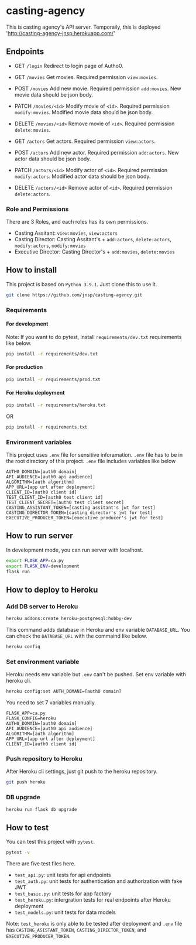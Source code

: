 # casting-agency

This is casting agency's API server.
Temporaily, this is deployed 'http://casting-agency-jnsp.herokuapp.com/'

## Endpoints

* GET `/login`
	Redirect to login page of Autho0.

* GET `/movies`
	Get movies. Required permission `view:movies`.

* POST `/movies`
  Add new movie. Required permission `add:movies`.
	New movie data should be json body.

* PATCH `/movies/<id>`
	Modify movie of `<id>`. Required permission `modify:movies`.
	Modified movie data should be json body.

* DELETE `/movies/<id>`
	Remove movie of `<id>`. Required permission `delete:movies`.

* GET `/actors`
	Get actors. Required permission `view:actors`.

* POST `/actors`
  Add new actor. Required permission `add:actors`.
	New actor data should be json body.

* PATCH `/actors/<id>`
	Modify actor of `<id>`. Required permission `modify:actors`.
	Modified actor data should be json body.

* DELETE `/actors/<id>`
	Remove actor of `<id>`. Required permission `delete:actors`.

### Role and Permissions

There are 3 Roles, and each roles has its own permissions.

* Casting Assitant: `view:movies`, `view:actors`
* Casting Director: Casting Assitant's + `add:actors`, `delete:actors`, `modify:actors`, `modify:movies`
* Executive Director: Casting Director's + `add:movies`, `delete:movies`

## How to install

This project is based on `Python 3.9.1`. Just clone this to use it.

```bash
git clone https://github.com/jnsp/casting-agency.git
```

### Requirements

#### For development

Note: If you want to do pytest, install `requirements/dev.txt` requirements like below.

```bash
pip install -r requirements/dev.txt
```

#### For production

```bash
pip install -r requirements/prod.txt
```

#### For Heroku deployment

```bash
pip install -r requirements/heroku.txt
```

OR

```bash
pip install -r requirements.txt
```

### Environment variables

This project uses `.env` file for sensitive inforamation.
`.env` file has to be in the root directory of this project.
`.env` file includes variables like below

```
AUTH0_DOMAIN=[auth0 domain]
API_AUDIENCE=[auth0 api audience]
ALGORITHM=[auth algorithm]
APP_URL=[app url after deployment]
CLIENT_ID=[auth0 client id]
TEST_CLIENT_ID=[auth0 test client id]
TEST_CLIENT_SECRET=[auth0 test client secret]
CASTING_ASSISTANT_TOKEN=[casting assitant's jwt for test]
CASTING_DIRECTOR_TOKEN=[casting director's jwt for test]
EXECUTIVE_PRODUCER_TOKEN=[executive producer's jwt for test]
```

## How to run server

In development mode, you can run server with localhost.

```bash
export FLASK_APP=ca.py
export FLASK_ENV=development
flask run
```


## How to deploy to Heroku

### Add DB server to Heroku

```bash
heroku addons:create heroku-postgresql:hobby-dev
```

This command adds database in Heroku and env variable `DATABASE_URL`. You can check the `DATABASE_URL` with the commaind like below.

```bash
heroku config
```

### Set environment variable

Heroku needs env variable but `.env` can't be pushed. Set env variable with heroku cli.

```bash
heroku config:set AUTH_DOMANI=[auth0 domain]
```

You need to set 7 variables manually.

```
FLASK_APP=ca.py
FLASK_CONFIG=heroku
AUTH0_DOMAIN=[auth0 domain]
API_AUDIENCE=[auth0 api audience]
ALGORITHM=[auth algorithm]
APP_URL=[app url after deployment]
CLIENT_ID=[auth0 client id]
```

### Push repository to Heroku

After Heroku cli settings, just git push to the heroku repository.

```bash
git push heroku
```

### DB upgrade

```bash
heroku run flask db upgrade
```

## How to test

You can test this project with `pytest`.

```bash
pytest -v
```

There are five test files here.

* `test_api.py`: unit tests for api endpoints
* `test_auth.py`: unit tests for authentication and authorization with fake JWT
* `test_basic.py`: unit tests for app factory
* `test_heroku.py`: intergration tests for real endpoints after Heroku deployment
* `test_models.py`: unit tests for data models

Note: `test_heroku` is only able to be tested after deployment and `.env` file has `CASTING_ASISTANT_TOKEN`, `CASTING_DIRECTOR_TOKEN`, and `EXECUTIVE_PRODUCER_TOKEN`.
